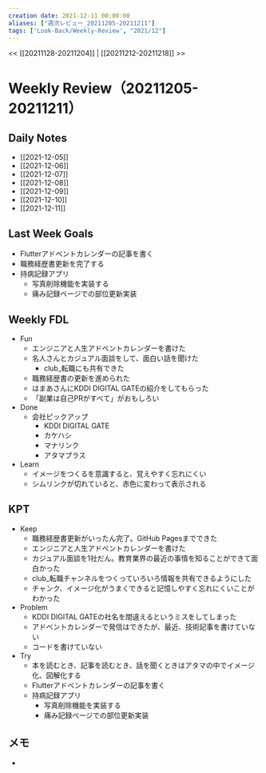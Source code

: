 ```yaml
---
creation date: 2021-12-11 00:00:00
aliases: ["週次レビュー_20211205-20211211"]
tags: ['Look-Back/Weekly-Review', "2021/12"]
---
```

<< [[20211128-20211204]] | [[20211212-20211218]] >>

# Weekly Review（20211205-20211211）

## Daily Notes

- [[2021-12-05]]
- [[2021-12-06]]
- [[2021-12-07]]
- [[2021-12-08]]
- [[2021-12-09]]
- [[2021-12-10]]
- [[2021-12-11]]

## Last Week Goals

- Flutterアドベントカレンダーの記事を書く
- 職務経歴書更新を完了する
- 持病記録アプリ
  - 写真削除機能を実装する
  - 痛み記録ページでの部位更新実装

## Weekly FDL

- Fun
  - エンジニアと人生アドベントカレンダーを書けた
  - 名人さんとカジュアル面談をして、面白い話を聞けた
    - club_転職にも共有できた
  - 職務経歴書の更新を進められた
  - はまあさんにKDDI DIGITAL GATEの紹介をしてもらった
  - 「副業は自己PRがすべて」がおもしろい
- Done
  - 会社ピックアップ
    - KDDI DIGITAL GATE
    - カケハシ
    - マナリンク
    - アタマプラス
- Learn
  - イメージをつくるを意識すると、覚えやすく忘れにくい
  - シムリンクが切れていると、赤色に変わって表示される

## KPT

- Keep
  - 職務経歴書更新がいったん完了。GitHub Pagesまでできた
  - エンジニアと人生アドベントカレンダーを書けた
  - カジュアル面談を1社だん。教育業界の最近の事情を知ることができて面白かった
  - club_転職チャンネルをつくっていろいろ情報を共有できるようにした
  - チャンク、イメージ化がうまくできると記憶しやすく忘れにくいことがわかった
- Problem
  - KDDI DIGITAL GATEの社名を間違えるというミスをしてしまった
  - アドベントカレンダーで発信はできたが、最近、技術記事を書けていない
  - コードを書けていない
- Try
  - 本を読むとき、記事を読むとき、話を聞くときはアタマの中でイメージ化、図解化する
  - Flutterアドベントカレンダーの記事を書く
  - 持病記録アプリ
    - 写真削除機能を実装する
    - 痛み記録ページでの部位更新実装

## メモ
-
